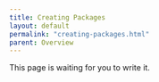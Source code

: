 ```yaml
---
title: Creating Packages
layout: default
permalink: "creating-packages.html"
parent: Overview
---
```



<p class="warning">
This page is waiting for you to write it.
</p>
